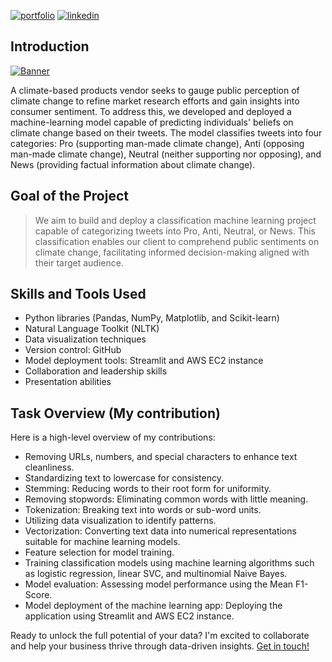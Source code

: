 [![portfolio](https://img.shields.io/badge/my_portfolio-000?style=for-the-badge&logo=ko-fi&logoColor=white)](https://martins5678.github.io/)
[![linkedin](https://img.shields.io/badge/linkedin-0A66C2?style=for-the-badge&logo=linkedin&logoColor=white)](https://www.linkedin.com/in/martin-i-434184228)


## Introduction
[![Banner](https://raw.githubusercontent.com/martins5678/Climate-Change-Sentiment-Classifier/main/img/banner.jpg)](https://unsplash.com/photos/people-gathered-outside-buildings-holding-climate-justice-now-signage-dYZumbs8f_E)


A climate-based products vendor seeks to gauge public perception of climate change to refine market research efforts and gain insights into consumer sentiment. To address this, we developed and deployed a machine-learning model capable of predicting individuals' beliefs on climate change based on their tweets. The model classifies tweets into four categories: Pro (supporting man-made climate change), Anti (opposing man-made climate change), Neutral (neither supporting nor opposing), and News (providing factual information about climate change).


## Goal of the Project

> We aim to build and deploy a classification machine learning project capable of categorizing tweets into Pro, Anti, Neutral, or News. This classification enables our client to comprehend public sentiments on climate change, facilitating informed decision-making aligned with their target audience. 



## Skills and Tools Used
*	Python libraries (Pandas, NumPy, Matplotlib, and Scikit-learn)
*	Natural Language Toolkit (NLTK)
*	Data visualization techniques
*	Version control: GitHub
*	Model deployment tools: Streamlit and AWS EC2 instance
*	Collaboration and leadership skills
*	Presentation abilities


## Task Overview (My contribution)

Here is a high-level overview of my contributions:
* Removing URLs, numbers, and special characters to enhance text cleanliness.
* Standardizing text to lowercase for consistency.
* Stemming: Reducing words to their root form for uniformity.
* Removing stopwords: Eliminating common words with little meaning.
* Tokenization: Breaking text into words or sub-word units.
* Utilizing data visualization to identify patterns.
* Vectorization: Converting text data into numerical representations suitable for machine learning models.
* Feature selection for model training.
* Training classification models using machine learning algorithms such as logistic regression, linear SVC, and multinomial Naive Bayes.
* Model evaluation: Assessing model performance using the Mean F1-Score.
* Model deployment of the machine learning app: Deploying the application using Streamlit and AWS EC2 instance.


Ready to unlock the full potential of your data? I'm excited to collaborate and help your business thrive through data-driven insights. [Get in touch!](https://martins5678.github.io/#contact:~:text=My%20Resume-,Contact%20Me,-Ready%20to%20unlock)

